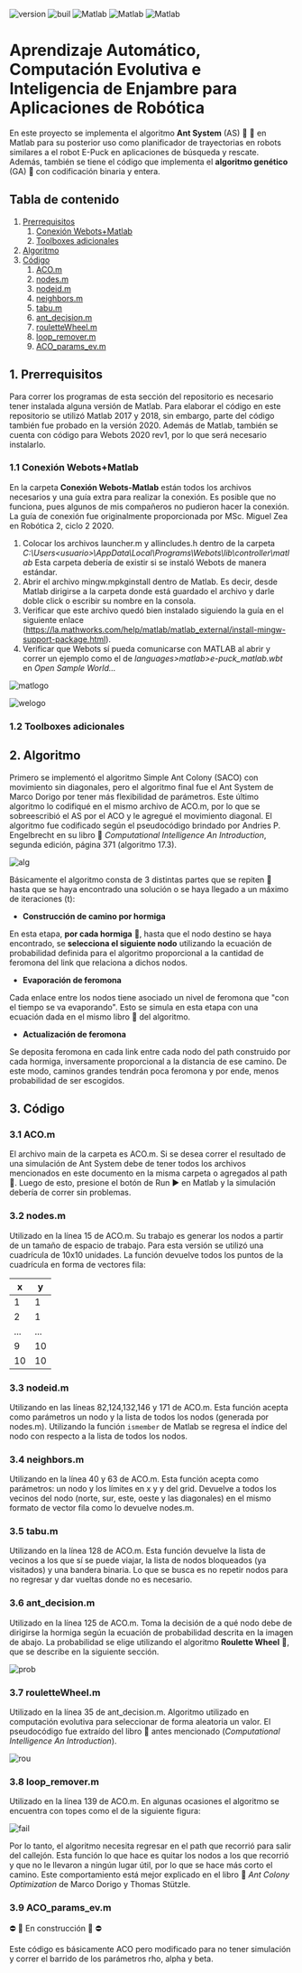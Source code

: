 ![version](https://img.shields.io/badge/version-v2.0-blueviolet)
![buil](https://img.shields.io/badge/build-success-brightgreen)
![Matlab](https://img.shields.io/badge/Matlab-R2017a-blue)
![Matlab](https://img.shields.io/badge/Matlab-R2018b-blue)
![Matlab](https://img.shields.io/badge/Matlab-R2020a-blue)
# Aprendizaje Automático, Computación Evolutiva e Inteligencia de Enjambre para Aplicaciones de Robótica
En este proyecto se implementa el algoritmo **Ant System** (AS) :ant: :ant: en Matlab para su posterior uso como planificador de trayectorias en robots similares a el robot E-Puck en aplicaciones de búsqueda y rescate. Además, también se tiene el código que implementa el **algoritmo genético** (GA) 🧬 con codificación binaria y entera.

## Tabla de contenido

1. [ Prerrequisitos ](#desc)
   1. [ Conexión Webots+Matlab ](#webmat)
   2.  [ Toolboxes adicionales ](#tool)
2. [ Algoritmo ](#alg)
3. [ Código ](#usage)
   1. [ ACO.m ](#aco)
   2.  [ nodes.m ](#nodes)
   3. [ nodeid.m ](#id)
   4.  [ neighbors.m ](#nei)
   5. [ tabu.m ](#tabu)
   6.  [ ant_decision.m ](#dec)
   7. [ rouletteWheel.m ](#rou)
   8. [ loop_remover.m ](#loop)
   9.  [ ACO_params_ev.m ](#aco2)


<a name="desc"></a>
## 1. Prerrequisitos

Para correr los programas de esta sección del repositorio es necesario tener instalada alguna versión de Matlab. Para elaborar el código en este repositorio se utilizó Matlab 2017 y 2018, sin embargo, parte del código también fue probado en la versión 2020. Además de Matlab, también se cuenta con código para Webots 2020 rev1, por lo que será necesario instalarlo.

<a name="webmat"></a>
### 1.1 Conexión Webots+Matlab
En la carpeta **Conexión Webots-Matlab** están todos los archivos necesarios y una guía extra para realizar la conexión. Es posible que no funciona, pues algunos de mis compañeros no pudieron hacer la conexión. La guía de conexión fue originalmente proporcionada por MSc. Miguel Zea en Robótica 2, ciclo 2 2020.
1. Colocar los archivos launcher.m y allincludes.h dentro de la carpeta *C:\Users\<usuario>\AppData\Local\Programs\Webots\lib\controller\matlab* Esta carpeta debería de existir si se instaló Webots de manera estándar.
2. Abrir el archivo mingw.mpkginstall dentro de Matlab. Es decir, desde Matlab dirigirse a la carpeta donde está guardado el archivo y darle doble click o escribir su nombre en la consola.
3. Verificar que este archivo quedó bien instalado siguiendo la guía en el siguiente enlace (https://la.mathworks.com/help/matlab/matlab_external/install-mingw-support-package.html).
4. Verificar que Webots sí pueda comunicarse con MATLAB al abrir  y correr un ejemplo como el de *languages>matlab>e-puck_matlab.wbt* en *Open Sample World...*

![matlogo](https://github.com/larivera-UVG/Inteligencia-Computacional-y-Robotica-Swarm/blob/Gaby-dev/Inteligencia%20Computacional/git-images/Readme/Matlab-logo.PNG)

![welogo](https://github.com/larivera-UVG/Inteligencia-Computacional-y-Robotica-Swarm/blob/Gaby-dev/Inteligencia%20Computacional/git-images/Readme/Webots-logo.PNG)

<a name="tool"></a>
### 1.2 Toolboxes adicionales

<a name="alg"></a>
## 2. Algoritmo

Primero se implementó el algoritmo Simple Ant Colony (SACO) con movimiento sin diagonales, pero el algoritmo final fue el Ant System de Marco Dorigo por tener más flexibilidad de parámetros. Este último algoritmo lo codifiqué en el mismo archivo de ACO.m, por lo que se sobreescribió el AS por el ACO y le agregué el movimiento diagonal. El algoritmo fue codificado según el pseudocódigo brindado por Andries P. Engelbrecht en su libro :blue_book: _Computational Intelligence An Introduction_, segunda edición, página 371 (algoritmo 17.3).

![alg](https://github.com/larivera-UVG/Inteligencia-Computacional-y-Robotica-Swarm/blob/Gaby-dev/Inteligencia%20Computacional/git-images/alg17.3.PNG)

Básicamente el algoritmo consta de 3 distintas partes que se repiten :repeat: hasta que se haya encontrado una solución o se haya llegado a un máximo de iteraciones (t):
- **Construcción de camino por hormiga**

En esta etapa, **por cada hormiga** :ant:, hasta que el nodo destino se haya encontrado, se **selecciona el siguiente nodo** utilizando la ecuación de probabilidad definida para el algoritmo proporcional a la cantidad de feromona del link que relaciona a dichos nodos.
- **Evaporación de feromona**

Cada enlace entre los nodos tiene asociado un nivel de feromona que "con el tiempo se va evaporando". Esto se simula en esta etapa con una ecuación dada en el mismo libro :blue_book: del algoritmo.
- **Actualización de feromona**

Se deposita feromona en cada link entre cada nodo del path construido por cada hormiga, inversamente proporcional a la distancia de ese camino. De este modo, caminos grandes tendrán poca feromona y por ende, menos probabilidad de ser escogidos.

<a name="usage"></a>
## 3. Código
<a name="aco"></a>
### 3.1 ACO.m
El archivo main de la carpeta es ACO.m. Si se desea correr el resultado de una simulación de Ant System debe de tener todos los archivos mencionados en este documento en la misma carpeta o agregados al path :open_file_folder:. Luego de esto, presione el botón de Run :arrow_forward: en Matlab y la simulación debería de correr sin problemas.

<a name="nodes"></a>
### 3.2 nodes.m
Utilizado en la línea 15 de ACO.m. Su trabajo es generar los nodos a partir de un tamaño de espacio de trabajo. Para esta versión se utilizó una cuadrícula de 10x10 unidades. La función devuelve todos los puntos de la cuadrícula en forma de vectores fila:

x | y
-- | --
1 | 1
2 | 1
... | ...
9 | 10
10 | 10

<a name="id"></a>
### 3.3 nodeid.m
Utilizando en las líneas 82,124,132,146 y 171 de ACO.m. Esta función acepta como parámetros un nodo y la lista de todos los nodos (generada por nodes.m). Utilizando la función `ismember` de Matlab se regresa el índice del nodo con respecto a la lista de todos los nodos.

<a name="nei"></a>
### 3.4 neighbors.m
Utilizando en la línea 40 y 63 de ACO.m. Esta función acepta como parámetros: un nodo y los límites en x y y del grid. Devuelve a todos los vecinos del nodo (norte, sur, este, oeste y las diagonales) en el mismo formato de vector fila como lo devuelve nodes.m.

<a name="tabu"></a>
### 3.5 tabu.m
Utilizando en la línea 128 de ACO.m. Esta función devuelve la lista de vecinos a los que sí se puede viajar, la lista de nodos bloqueados (ya visitados) y una bandera binaria. Lo que se busca es no repetir nodos para no regresar y dar vueltas donde no es necesario.

<a name="dec"></a>
### 3.6 ant_decision.m
Utilizado en la línea 125 de ACO.m. Toma la decisión de a qué nodo debe de dirigirse la hormiga según la ecuación de probabilidad descrita en la imagen de abajo. La probabilidad se elige utilizando el algoritmo **Roulette Wheel** :ferris_wheel:, que se describe en la siguiente sección.

![prob](https://github.com/larivera-UVG/Inteligencia-Computacional-y-Robotica-Swarm/blob/Gaby-dev/Inteligencia%20Computacional/git-images/probabilidad_AS.PNG)

<a name="rou"></a>
### 3.7 rouletteWheel.m
Utilizado en la línea 35 de ant_decision.m. Algoritmo utilizado en computación evolutiva para seleccionar de forma aleatoria un valor. El pseudocódigo fue extraído del libro :blue_book: antes mencionado (_Computational Intelligence An Introduction_).

![rou](https://github.com/larivera-UVG/Inteligencia-Computacional-y-Robotica-Swarm/blob/Gaby-dev/Inteligencia%20Computacional/git-images/roullete.PNG)

<a name="loop"></a>
### 3.8 loop_remover.m
Utilizado en la línea 139 de ACO.m. En algunas ocasiones el algoritmo se encuentra con topes como el de la siguiente figura:

![fail](https://github.com/larivera-UVG/Inteligencia-Computacional-y-Robotica-Swarm/blob/Gaby-dev/Inteligencia%20Computacional/git-images/fallo.png)

Por lo tanto, el algoritmo necesita regresar en el path que recorrió para salir del callejón. Esta función lo que hace es quitar los nodos a los que recorrió y que no le llevaron a ningún lugar útil, por lo que se hace más corto el camino. Este comportamiento está mejor explicado en el libro :orange_book: _Ant Colony Optimization_ de Marco Dorigo y Thomas Stützle.

<a name="aco2"></a>
### 3.9 ACO_params_ev.m
:no_entry: :construction: En construcción :construction: :no_entry:

Este código es básicamente ACO pero modificado para no tener simulación y correr el barrido de los parámetros rho, alpha y beta.
